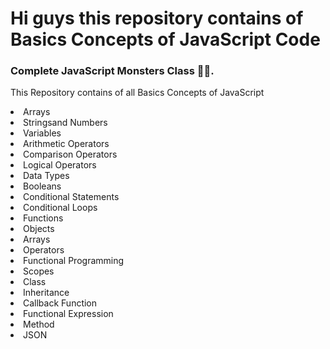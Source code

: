 <h1>Hi guys this repository contains of Basics Concepts of JavaScript Code </h1>

<h3>Complete JavaScript Monsters Class 🤘🥂.</h3>

This Repository contains of all Basics Concepts of JavaScript 
<div>
<li> Arrays </li>
  <li> Stringsand Numbers  </li>
  <li> Variables </li>
  <li> Arithmetic Operators</li>
  <li> Comparison Operators </li>
  <li> Logical Operators </li>
  <li> Data Types </li>
  <li> Booleans </li>
  <li> Conditional Statements</li>
  <li>Conditional Loops</li>
  <li> Functions  </li>
  <li> Objects </li>
  <li> Arrays</li>
  <li> Operators </li>
  <li> Functional Programming </li>
  <li> Scopes</li>
<li> Class </li>
  <li> Inheritance </li>
  <li> Callback Function </li>
  <li> Functional Expression</li>
  <li> Method</li>

  <li> JSON </li>

  
  
</div>
